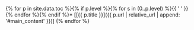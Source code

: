 {% for p in site.data.toc %}{% if p.level %}{% for s in (0..p.level) %}{{ '  ' }}{% endfor %}{% endif %}* [[{{ p.title }}]({{ p.url | relative_url | append: '#main_content' }})]
{% endfor %}

